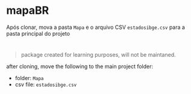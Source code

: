 # mapaBR

Após clonar, mova a pasta `Mapa` e o arquivo CSV `estadosibge.csv` para a pasta principal do projeto

# 

> package created for learning purposes, will not be maintaned.

after cloning, move the following to the main project folder:
- folder: `Mapa` 
- csv file: `estadosibge.csv`
